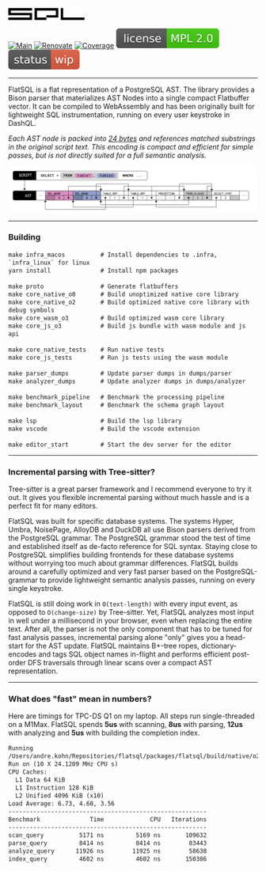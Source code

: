 <img src="/misc/logo.svg" height="24">

[![Main](https://github.com/ankoh/flatsql/actions/workflows/main.yml/badge.svg?branch=main)](https://github.com/ankoh/flatsql/actions/workflows/main.yml)
[![Renovate](https://github.com/ankoh/flatsql/actions/workflows/renovate.yml/badge.svg)](https://github.com/ankoh/flatsql/actions/workflows/renovate.yml)
[![Coverage](https://coveralls.io/repos/github/ankoh/flatsql/badge.svg?branch=main)](https://coveralls.io/github/ankoh/flatsql?branch=main)
[![License](misc/badge_mpl2.svg?raw=true)](https://opensource.org/licenses/MPL-2.0)
[![Status](misc/badge_wip.svg?raw=true)](https://github.com/ankoh/flatsql/commits/main)

---

FlatSQL is a flat representation of a PostgreSQL AST.
The library provides a Bison parser that materializes AST Nodes into a single compact Flatbuffer vector.
It can be compiled to WebAssembly and has been originally built for lightweight SQL instrumentation, running on every user keystroke in DashQL.

_Each AST node is packed into [24 bytes](https://github.com/ankoh/flatsql/blob/a42476e170538a4050511259763a3e4d08b989ac/proto/flatsql/program.fbs#L355-L361) and references matched substrings in the original script text.
This encoding is compact and efficient for simple passes, but is not directly suited for a full semantic analysis._

<img src="misc/ast.png?raw=true" width="680px">

---

### Building

```
make infra_macos          # Install dependencies to .infra, `infra_linux` for linux
yarn install              # Install npm packages

make proto                # Generate flatbuffers
make core_native_o0       # Build unoptimized native core library
make core_native_o2       # Build optimized native core library with debug symbols
make core_wasm_o3         # Build optimized wasm core library
make core_js_o3           # Build js bundle with wasm module and js api

make core_native_tests    # Run native tests
make core_js_tests        # Run js tests using the wasm module

make parser_dumps         # Update parser dumps in dumps/parser
make analyzer_dumps       # Update analyzer dumps in dumps/analyzer

make benchmark_pipeline   # Benchmark the processing pipeline
make benchmark_layout     # Benchmark the schema graph layout

make lsp                  # Build the lsp library
make vscode               # Build the vscode extension

make editor_start         # Start the dev server for the editor
```

---

### Incremental parsing with Tree-sitter?

Tree-sitter is a great parser framework and I recommend everyone to try it out.
It gives you flexible incremental parsing without much hassle and is a perfect fit for many editors.

FlatSQL was built for specific database systems.
The systems Hyper, Umbra, NoisePage, AlloyDB and DuckDB all use Bison parsers derived from the PostgreSQL grammar.
The PostgreSQL grammar stood the test of time and established itself as de-facto reference for SQL syntax.
Staying close to PostgreSQL simplifies building frontends for these database systems without worrying too much about grammar differences.
FlatSQL builds around a carefully optimized and very fast parser based on the PostgreSQL-grammar to provide lightweight semantic analysis passes, running on every single keystroke.

FlatSQL is still doing work in `O(text-length)` with every input event, as opposed to `O(change-size)` by Tree-sitter.
Yet, FlatSQL analyzes most input in well under a millisecond in your browser, even when replacing the entire text.
After all, the parser is not the only component that has to be tuned for fast analysis passes, incremental parsing alone "only" gives you a head-start for the AST update.
FlatSQL maintains B+-tree ropes, dictionary-encodes and tags SQL object names in-flight and performs efficient post-order DFS traversals through linear scans over a compact AST representation.

---

### What does "fast" mean in numbers?

Here are timings for TPC-DS Q1 on my laptop. All steps run single-threaded on a M1Max.
FlatSQL spends **5us** with scanning, **8us** with parsing, **12us** with analyzing and **5us** with building the completion index.

```
Running /Users/andre.kohn/Repositories/flatsql/packages/flatsql/build/native/o2/benchmark_pipeline
Run on (10 X 24.1209 MHz CPU s)
CPU Caches:
  L1 Data 64 KiB
  L1 Instruction 128 KiB
  L2 Unified 4096 KiB (x10)
Load Average: 6.73, 4.68, 3.56
--------------------------------------------------------
Benchmark              Time             CPU   Iterations
--------------------------------------------------------
scan_query          5171 ns         5169 ns       109632
parse_query         8414 ns         8414 ns        83443
analyze_query      11926 ns        11925 ns        58638
index_query         4602 ns         4602 ns       150386
```
